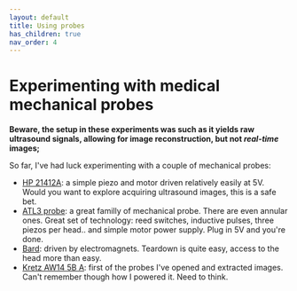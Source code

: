 ```yaml
---
layout: default
title: Using probes
has_children: true
nav_order: 4
---
```


# Experimenting with medical mechanical probes

__Beware, the setup in these experiments was such as it yields raw ultrasound signals, allowing for image reconstruction, but not _real-time_ images;__

So far, I've had luck experimenting with a couple of mechanical probes:

* [HP 21412A](probes/hp.md): a simple piezo and motor driven relatively easily at 5V. Would you want to explore acquiring ultrasound images, this is a safe bet.
* [ATL3 probe](probes/atl3.md): a great familly of mechanical probe. There are even annular ones. Great set of technology: reed switches, inductive pulses, three piezos per head.. and simple motor power supply. Plug in 5V and you're done.
* [Bard](probes/bard.md): driven by electromagnets. Teardown is quite easy, access to the head more than easy. 
* [Kretz AW14 5B A](probes/kretzaw145ba.md): first of the probes I've opened and extracted images. Can't remember though how I powered it. Need to think.

